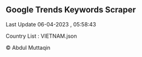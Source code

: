 

## Google Trends Keywords Scraper 
 
Last Update 06-04-2023 , 05:58:43

Country List :
VIETNAM.json



© Abdul Muttaqin 
